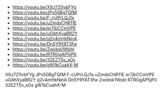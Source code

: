 - https://youtu.be/X9J7Z0vbFYg
- https://youtu.be/JPx50BgTQfM
- https://youtu.be/F-cUPrLQJ1s
- https://youtu.be/uZmdsCHR11E
- https://youtu.be/er7jbCCmVPE
- https://youtu.be/uGAhXyaBR2Y
- https://youtu.be/q2v4mHkNjnA
- https://youtu.be/Dn5Y9YAT3fw
- https://youtu.be/Zwidok1WsbI
- https://youtu.be/RTROgAP5jP0
- https://youtu.be/32EZT5v_xOs
- https://youtu.be/gW1bCuahX-M


X9J7Z0vbFYg
JPx50BgTQfM
F-cUPrLQJ1s
uZmdsCHR11E
er7jbCCmVPE
uGAhXyaBR2Y
q2v4mHkNjnA
Dn5Y9YAT3fw
Zwidok1WsbI
RTROgAP5jP0
32EZT5v_xOs
gW1bCuahX-M